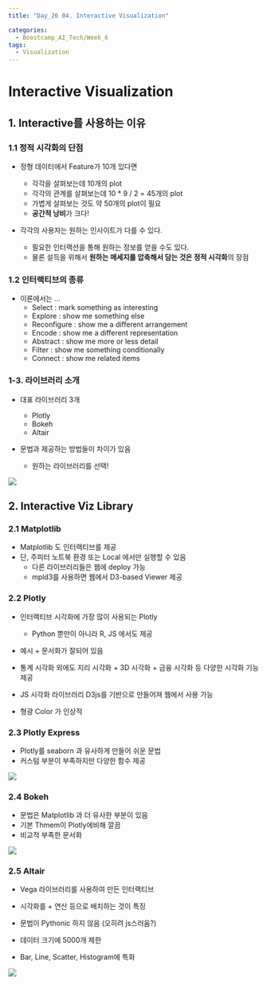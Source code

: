 ```yaml
---
title: "Day_26 04. Interactive Visualization"

categories:
  - Boostcamp_AI_Tech/Week_6
tags:
  - Visualization
---
```


# Interactive Visualization

## 1. Interactive를 사용하는 이유

### 1.1 정적 시각화의 단점

- 정형 데이터에서 Feature가 10개 있다면
  - 각각을 살펴보는데 10개의 plot
  - 각각의 관계를 살펴보는데 10 * 9 / 2 = 45개의 plot
  - 가볍게 살펴보는 것도 약 50개의 plot이 필요
  - **공간적 낭비**가 크다!

- 각각의 사용자는 원하는 인사이트가 다를 수 있다.
  - 필요한 인터랙션을 통해 원하는 정보를 얻을 수도 있다.
  - 물론 설득을 위해서 **원하는 메세지를 압축해서 담는 것은 정적 시각화**의 장점

### 1.2 인터랙티브의 종류

- 이론에서는 ...
  - Select : mark something as interesting
  - Explore : show me something else
  - Reconfigure : show me a different arrangement
  - Encode : show me a different representation
  - Abstract : show me more or less detail
  - Filter : show me something conditionally
  - Connect : show me related items

### 1-3. 라이브러리 소개

- 대표 라이브러리 3개
  - Plotly
  - Bokeh
  - Altair

- 문법과 제공하는 방법들이 차이가 있음
  - 원하는 라이브러리를 선택!

![]({{site.url}}/assets/images/1631025071002.png)

## 2. Interactive Viz Library

### 2.1 Matplotlib

- Matplotlib 도 인터랙티브를 제공
- 단, 주피터 노트북 환경 또는 Local 에서만 실행할 수 있음
  - 다른 라이브러리들은 웹에 deploy 가능
  - mpld3를 사용하면 웹에서 D3-based Viewer 제공

### 2.2 Plotly

- 인터랙티브 시각화에 가장 많이 사용되는 Plotly
  - Python 뿐만이 아니라 R, JS 에서도 제공

- 예시 + 문서화가 잘되어 있음
- 통계 시각화 외에도 지리 시각화 + 3D 시각화 + 금융 시각화 등 다양한 시각화 기능 제공
- JS 시각화 라이브러리 D3js를 기반으로 만들어져 웹에서 사용 가능
- 형광 Color 가 인상적

### 2.3 Plotly Express

- Plotly를 seaborn 과 유사하게 만들어 쉬운 문법
- 커스텀 부분이 부족하지만 다양한 함수 제공

![]({{site.url}}/assets/images/1631025308902.png)

### 2.4 Bokeh

- 문법은 Matplotlib 과 더 유사한 부분이 있음
- 기본 Thmem이 Plotly에비해 깔끔
- 비교적 부족한 문서화

![]({{site.url}}/assets/images/1631025393618.png)

### 2.5 Altair

- Vega 라이브러리를 사용하여 만든 인터랙티브
- 시각화를 + 연산 등으로 배치하는 것이 특징

- 문법이 Pythonic 하지 않음 (오히려 js스러움?)
- 데이터 크기에 5000개 제한

- Bar, Line, Scatter, Histogram에 특화

![]({{site.url}}/assets/images/1631025472581.png)

